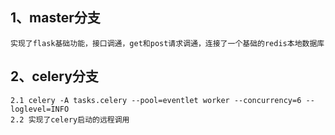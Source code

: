 ## 1、master分支
    实现了flask基础功能，接口调通，get和post请求调通，连接了一个基础的redis本地数据库
    
## 2、celery分支
    2.1 celery -A tasks.celery --pool=eventlet worker --concurrency=6 --loglevel=INFO
    2.2 实现了celery启动的远程调用
